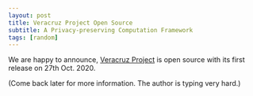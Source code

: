 ```yaml
---
layout: post
title: Veracruz Project Open Source
subtitle: A Privacy-preserving Computation Framework
tags: [random]
---
```


We are happy to announce, [Veracruz Project][1] is open source with its first release on 27th Oct. 2020.

(Come back later for more information. The author is typing very hard.)

[1]:https://github.com/veracruz-project/veracruz
